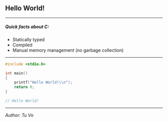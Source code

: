 ## Hello World!

---

##### Quick facts about C:
- Statically typed
- Compiled
- Manual memory management (no garbage collection)

---

```c
#include <stdio.h>

int main()
{
    printf("Hello World!\\n");
    return 0;
}

// Hello World!

```

---

_Author: Tu Vo_
